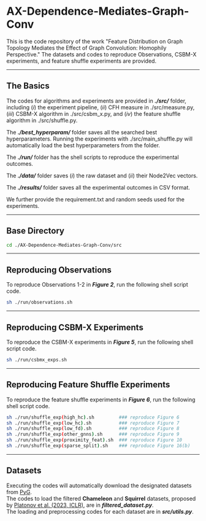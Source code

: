 # AX-Dependence-Mediates-Graph-Conv

This is the code repository of the work "Feature Distribution on Graph Topology Mediates the Effect of Graph Convolution: Homophily Perspective."
The datasets and codes to reproduce Observations, CSBM-X experiments, and feature shuffle experiments are provided.

---
## The Basics

The codes for algorithms and experiments are provided in **_./src/_** folder, including (_i_) the experiment pipeline, (_ii_) CFH measure in  ./src/measure.py, (_iii_) CSBM-X algorithm in ./src/csbm_x.py, and (_iv_) the feature shuffle algorithm in ./src/shuffle.py.

The **_./best_hyperparam/_** folder saves all the searched best hyperparameters. Running the experiments with ./src/main_shuffle.py will automatically load the best hyperparameters from the folder.

The **_./run/_** folder has the shell scripts to reproduce the experimental outcomes.

The **_./data/_** folder saves (_i_) the raw dataset and (_ii_) their Node2Vec vectors.

The **_./results/_** folder saves all the experimental outcomes in CSV format.

We further provide the requirement.txt and random seeds used for the experiments.

---

## Base Directory
```bash
cd ./AX-Dependence-Mediates-Graph-Conv/src
```

---

## Reproducing Observations

To reproduce Observations 1-2 in **_Figure 2_**, run the following shell script code.
```bash
sh ./run/observations.sh
```


---

## Reproducing CSBM-X Experiments
To reproduce the CSBM-X experiments in **_Figure 5_**, run the following shell script code.
```bash
sh ./run/csbmx_exps.sh
```

---

## Reproducing Feature Shuffle Experiments
To reproduce the feature shuffle experiments in **_Figure 6_**, run the following shell script code.
```bash
sh ./run/shuffle_exp(high_hc).sh         ### reproduce Figure 6
sh ./run/shuffle_exp(low_hc).sh          ### reproduce Figure 7
sh ./run/shuffle_exp(low_fd).sh          ### reproduce Figure 8
sh ./run/shuffle_exp(other_gnns).sh      ### reproduce Figure 9
sh ./run/shuffle_exp(proximity_feat).sh  ### reproduce Figure 10
sh ./run/shuffle_exp(sparse_split).sh    ### reproduce Figure 16(b)
```

---

## Datasets
Executing the codes will automatically download the designated datasets from [PyG](https://pytorch-geometric.readthedocs.io/en/latest/modules/datasets.html). \
The codes to load the filtered **Chameleon** and **Squirrel** datasets, proposed by [Platonov et al. (2023, ICLR)](https://arxiv.org/pdf/2302.11640.pdf), are in _**filtered_dataset.py**_. \
The loading and preprocessing codes for each dataset are in _**src/utils.py**_. 



